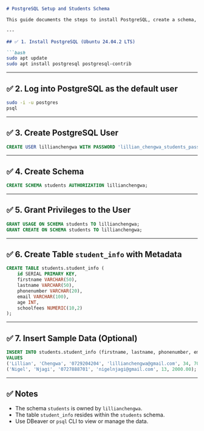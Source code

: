 ````markdown
# PostgreSQL Setup and Students Schema

This guide documents the steps to install PostgreSQL, create a schema, grant privileges to a user, and create a sample table with metadata.

---

## ✅ 1. Install PostgreSQL (Ubuntu 24.04.2 LTS)

```bash
sudo apt update
sudo apt install postgresql postgresql-contrib
````

---

## ✅ 2. Log into PostgreSQL as the default user

```bash
sudo -i -u postgres
psql
```

---

## ✅ 3. Create PostgreSQL User

```sql
CREATE USER lillianchengwa WITH PASSWORD 'lillian_chengwa_students_password';
```

---

## ✅ 4. Create Schema

```sql
CREATE SCHEMA students AUTHORIZATION lillianchengwa;
```

---

## ✅ 5. Grant Privileges to the User

```sql
GRANT USAGE ON SCHEMA students TO lillianchengwa;
GRANT CREATE ON SCHEMA students TO lillianchengwa;
```

---

## ✅ 6. Create Table `student_info` with Metadata

```sql
CREATE TABLE students.student_info (
    id SERIAL PRIMARY KEY,
    firstname VARCHAR(50),
    lastname VARCHAR(50),
    phonenumber VARCHAR(20),
    email VARCHAR(100),
    age INT,
    schoolfees NUMERIC(10,2)
);
```

---

## ✅ 7. Insert Sample Data (Optional)

```sql
INSERT INTO students.student_info (firstname, lastname, phonenumber, email, age, schoolfees)
VALUES
('Lillian', 'Chengwa', '0729204204', 'lillianchengwa@gmail.com', 34, 7000.00),
('Nigel', 'Njagi', '0727888701', 'nigelnjagi@gmail.com', 13, 2000.00);
```

---

## ✅ Notes

* The schema `students` is owned by `lillianchengwa`.
* The table `student_info` resides within the `students` schema.
* Use DBeaver or `psql` CLI to view or manage the data.

```
